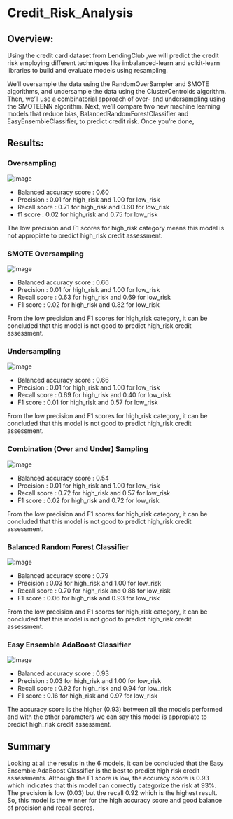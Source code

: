 # Credit_Risk_Analysis

## Overview:

Using the credit card dataset from LendingClub ,we will predict the credit risk employing different techniques like imbalanced-learn and scikit-learn libraries to build and evaluate models using resampling.

We’ll oversample the data using the RandomOverSampler and SMOTE algorithms, and undersample the data using the ClusterCentroids algorithm. Then, we’ll use a combinatorial approach of over- and undersampling using the SMOTEENN algorithm. Next, we’ll compare two new machine learning models that reduce bias, BalancedRandomForestClassifier and EasyEnsembleClassifier, to predict credit risk. Once you’re done, 

## Results: 

### Oversampling
![image](https://user-images.githubusercontent.com/120151872/233814396-02aaaf4f-394a-43f8-b14e-22408194a636.png)

- Balanced accuracy score : 0.60
- Precision : 0.01 for high_risk and 1.00 for low_risk
- Recall score : 0.71 for high_risk and 0.60 for low_risk
- f1 score : 0.02 for high_risk and 0.75 for low_risk

The low precision and F1 scores for high_risk category means this model is not appropiate to predict high_risk credit assessment.

### SMOTE Oversampling
![image](https://user-images.githubusercontent.com/120151872/233814420-bea66118-11c4-464a-a325-00b56fcac6b2.png)

- Balanced accuracy score : 0.66
- Precision : 0.01 for high_risk and 1.00 for low_risk
- Recall score : 0.63 for high_risk and 0.69 for low_risk
- F1 score : 0.02 for high_risk and 0.82 for low_risk

From the low precision and F1 scores for high_risk category, it can be concluded that this model is not good to predict high_risk credit assessment.

### Undersampling 
![image](https://user-images.githubusercontent.com/120151872/233814444-7d1c962e-540f-45f0-98f7-49ca7ed06a8b.png)
- Balanced accuracy score : 0.66
- Precision : 0.01 for high_risk and 1.00 for low_risk
- Recall score : 0.69 for high_risk and 0.40 for low_risk
- F1 score : 0.01 for high_risk and 0.57 for low_risk

From the low precision and F1 scores for high_risk category, it can be concluded that this model is not good to predict high_risk credit assessment.

### Combination (Over and Under) Sampling
![image](https://user-images.githubusercontent.com/120151872/233814467-4e1c588e-cb45-49f6-a362-3b4ee6a7c80e.png)

- Balanced accuracy score : 0.54
- Precision : 0.01 for high_risk and 1.00 for low_risk
- Recall score : 0.72 for high_risk and 0.57 for low_risk
- F1 score : 0.02 for high_risk and 0.72 for low_risk

From the low precision and F1 scores for high_risk category, it can be concluded that this model is not good to predict high_risk credit assessment.

### Balanced Random Forest Classifier
![image](https://user-images.githubusercontent.com/120151872/233814301-5745d9ed-4d0e-4938-84c2-11c1f4db1b38.png)

- Balanced accuracy score : 0.79
- Precision : 0.03 for high_risk and 1.00 for low_risk
- Recall score : 0.70 for high_risk and 0.88 for low_risk
- F1 score : 0.06 for high_risk and 0.93 for low_risk

From the low precision and F1 scores for high_risk category, it can be concluded that this model is not good to predict high_risk credit assessment.

### Easy Ensemble AdaBoost Classifier
![image](https://user-images.githubusercontent.com/120151872/233814332-20bea31e-9bda-4601-a972-7117b9e8e216.png)


- Balanced accuracy score : 0.93
- Precision : 0.03 for high_risk and 1.00 for low_risk
- Recall score : 0.92 for high_risk and 0.94 for low_risk
- F1 score : 0.16 for high_risk and 0.97 for low_risk
 
The accuracy score is the higher (0.93) between all the models performed and with the other parameters we can say  this model is appropiate to predict high_risk credit assessment.

## Summary
Looking at all the results in the 6 models, it can be concluded that the Easy Ensemble AdaBoost Classifier is the best to predict high risk credit assessments. Although the F1 score is low, the accuracy score is 0.93 which indicates that this model can correctly categorize the risk at 93%. The precision is low (0.03) but the recall 0.92 which is the highest result. So, this model is the winner for the high accuracy score and good balance of precision and recall scores.
